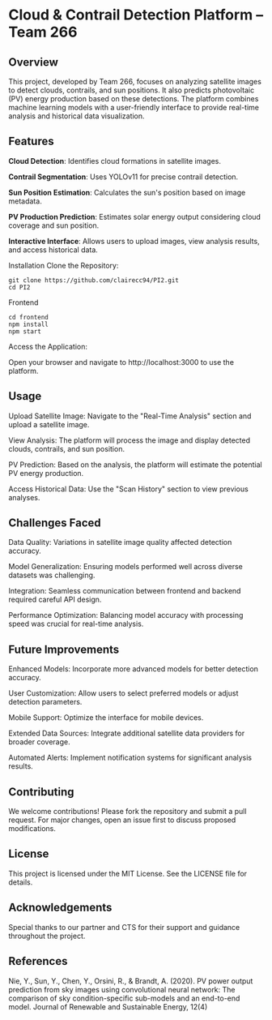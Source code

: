 # Cloud & Contrail Detection Platform – Team 266

## Overview
This project, developed by Team 266, focuses on analyzing satellite images to detect clouds, contrails, and sun positions. It also predicts photovoltaic (PV) energy production based on these detections. The platform combines machine learning models with a user-friendly interface to provide real-time analysis and historical data visualization.​

## Features
**Cloud Detection**: Identifies cloud formations in satellite images.

**Contrail Segmentation**: Uses YOLOv11 for precise contrail detection.

**Sun Position Estimation**: Calculates the sun's position based on image metadata.

**PV Production Prediction**: Estimates solar energy output considering cloud coverage and sun position.

**Interactive Interface**: Allows users to upload images, view analysis results, and access historical data.​

Installation
Clone the Repository:

```
git clone https://github.com/clairecc94/PI2.git
cd PI2
```
Frontend 

```
cd frontend
npm install
npm start
```
Access the Application:

Open your browser and navigate to http://localhost:3000 to use the platform.

## Usage
Upload Satellite Image: Navigate to the "Real-Time Analysis" section and upload a satellite image.

View Analysis: The platform will process the image and display detected clouds, contrails, and sun position.

PV Prediction: Based on the analysis, the platform will estimate the potential PV energy production.

Access Historical Data: Use the "Scan History" section to view previous analyses.

## Challenges Faced
Data Quality: Variations in satellite image quality affected detection accuracy.

Model Generalization: Ensuring models performed well across diverse datasets was challenging.

Integration: Seamless communication between frontend and backend required careful API design.

Performance Optimization: Balancing model accuracy with processing speed was crucial for real-time analysis.​

## Future Improvements
Enhanced Models: Incorporate more advanced models for better detection accuracy.

User Customization: Allow users to select preferred models or adjust detection parameters.

Mobile Support: Optimize the interface for mobile devices.

Extended Data Sources: Integrate additional satellite data providers for broader coverage.

Automated Alerts: Implement notification systems for significant analysis results.​

## Contributing
We welcome contributions! Please fork the repository and submit a pull request. For major changes, open an issue first to discuss proposed modifications.​

## License
This project is licensed under the MIT License. See the LICENSE file for details.​

## Acknowledgements
Special thanks to our partner and CTS for their support and guidance throughout the project.​

## References
Nie, Y., Sun, Y., Chen, Y., Orsini, R., & Brandt, A. (2020). PV power output prediction from sky images using convolutional neural network: The comparison of sky condition-specific sub-models and an end-to-end model. Journal of Renewable and Sustainable Energy, 12(4)

